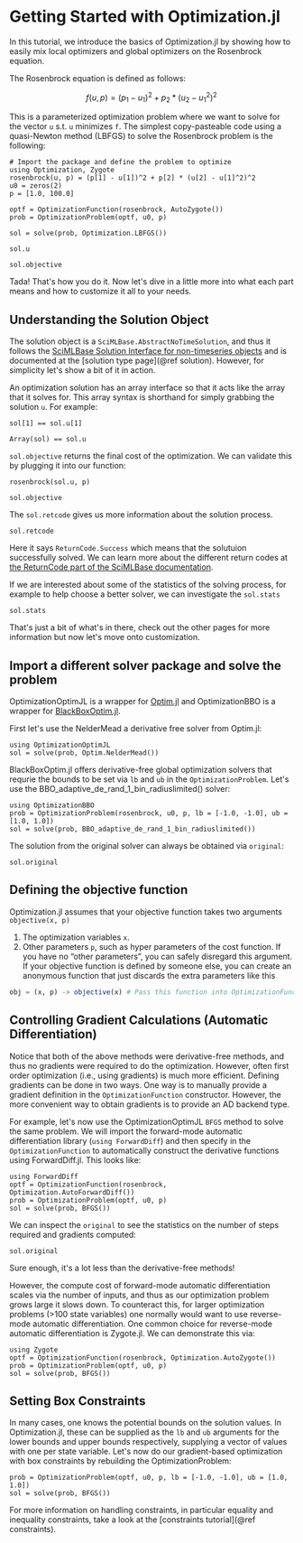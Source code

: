 # Getting Started with Optimization.jl

In this tutorial, we introduce the basics of Optimization.jl by showing
how to easily mix local optimizers and global optimizers on the Rosenbrock equation.

The Rosenbrock equation is defined as follows:

```math
f(u,p) = (p_1 - u_1)^2 + p_2 * ( u_2 - u_1^2)^2
```

This is a parameterized optimization problem where we want to solve for the vector `u` s.t. `u` minimizes `f`.
The simplest copy-pasteable code using a quasi-Newton method (LBFGS) to solve the Rosenbrock problem is the following:

```@example intro
# Import the package and define the problem to optimize
using Optimization, Zygote
rosenbrock(u, p) = (p[1] - u[1])^2 + p[2] * (u[2] - u[1]^2)^2
u0 = zeros(2)
p = [1.0, 100.0]

optf = OptimizationFunction(rosenbrock, AutoZygote())
prob = OptimizationProblem(optf, u0, p)

sol = solve(prob, Optimization.LBFGS())
```

```@example intro
sol.u
```

```@example intro
sol.objective
```

Tada! That's how you do it. Now let's dive in a little more into what each part means and how to customize it all to your needs.

## Understanding the Solution Object

The solution object is a `SciMLBase.AbstractNoTimeSolution`, and thus it follows the
[SciMLBase Solution Interface for non-timeseries objects](https://docs.sciml.ai/SciMLBase/stable/interfaces/Solutions/) and is documented at the [solution type page](@ref solution).
However, for simplicity let's show a bit of it in action.

An optimization solution has an array interface so that it acts like the array that it solves for. This array syntax is shorthand for simply grabbing the solution `u`. For example:

```@example intro
sol[1] == sol.u[1]
```

```@example intro
Array(sol) == sol.u
```

`sol.objective` returns the final cost of the optimization. We can validate this by plugging it into our function:

```@example intro
rosenbrock(sol.u, p)
```

```@example intro
sol.objective
```

The `sol.retcode` gives us more information about the solution process.

```@example intro
sol.retcode
```

Here it says `ReturnCode.Success` which means that the solutuion successfully solved. We can learn more about the different return codes at
[the ReturnCode part of the SciMLBase documentation](https://docs.sciml.ai/SciMLBase/stable/interfaces/Solutions/#retcodes).

If we are interested about some of the statistics of the solving process, for example to help choose a better solver, we can investigate the `sol.stats`

```@example intro
sol.stats
```

That's just a bit of what's in there, check out the other pages for more information but now let's move onto customization.

## Import a different solver package and solve the problem

OptimizationOptimJL is a wrapper for [Optim.jl](https://github.com/JuliaNLSolvers/Optim.jl) and OptimizationBBO is a wrapper for [BlackBoxOptim.jl](https://github.com/robertfeldt/BlackBoxOptim.jl).

First let's use the NelderMead a derivative free solver from Optim.jl:

```@example intro
using OptimizationOptimJL
sol = solve(prob, Optim.NelderMead())
```

BlackBoxOptim.jl offers derivative-free global optimization solvers that requrie the bounds to be set via `lb` and `ub` in the `OptimizationProblem`. Let's use the BBO_adaptive_de_rand_1_bin_radiuslimited() solver:

```@example intro
using OptimizationBBO
prob = OptimizationProblem(rosenbrock, u0, p, lb = [-1.0, -1.0], ub = [1.0, 1.0])
sol = solve(prob, BBO_adaptive_de_rand_1_bin_radiuslimited())
```

The solution from the original solver can always be obtained via `original`:

```@example intro
sol.original
```

## Defining the objective function

Optimization.jl assumes that your objective function takes two arguments `objective(x, p)`

 1. The optimization variables `x`.
 2. Other parameters `p`, such as hyper parameters of the cost function.
    If you have no “other parameters”, you can  safely disregard this argument. If your objective function is defined by someone else, you can create an anonymous function that just discards the extra parameters like this

```julia
obj = (x, p) -> objective(x) # Pass this function into OptimizationFunction
```

## Controlling Gradient Calculations (Automatic Differentiation)

Notice that both of the above methods were derivative-free methods, and thus no
gradients were required to do the optimization. However, often first order
optimization (i.e., using gradients) is much more efficient. Defining gradients
can be done in two ways. One way is to manually provide a gradient definition
in the `OptimizationFunction` constructor. However, the more convenient way
to obtain gradients is to provide an AD backend type.

For example, let's now use the OptimizationOptimJL `BFGS` method to solve the same
problem. We will import the forward-mode automatic differentiation library
(`using ForwardDiff`) and then specify in the `OptimizationFunction` to
automatically construct the derivative functions using ForwardDiff.jl. This
looks like:

```@example intro
using ForwardDiff
optf = OptimizationFunction(rosenbrock, Optimization.AutoForwardDiff())
prob = OptimizationProblem(optf, u0, p)
sol = solve(prob, BFGS())
```

We can inspect the `original` to see the statistics on the number of steps
required and gradients computed:

```@example intro
sol.original
```

Sure enough, it's a lot less than the derivative-free methods!

However, the compute cost of forward-mode automatic differentiation scales
via the number of inputs, and thus as our optimization problem grows large it
slows down. To counteract this, for larger optimization problems (>100 state
variables) one normally would want to use reverse-mode automatic differentiation.
One common choice for reverse-mode automatic differentiation is Zygote.jl.
We can demonstrate this via:

```@example intro
using Zygote
optf = OptimizationFunction(rosenbrock, Optimization.AutoZygote())
prob = OptimizationProblem(optf, u0, p)
sol = solve(prob, BFGS())
```

## Setting Box Constraints

In many cases, one knows the potential bounds on the solution values. In
Optimization.jl, these can be supplied as the `lb` and `ub` arguments for
the lower bounds and upper bounds respectively, supplying a vector of
values with one per state variable. Let's now do our gradient-based
optimization with box constraints by rebuilding the OptimizationProblem:

```@example intro
prob = OptimizationProblem(optf, u0, p, lb = [-1.0, -1.0], ub = [1.0, 1.0])
sol = solve(prob, BFGS())
```

For more information on handling constraints, in particular equality and
inequality constraints, take a look at the [constraints tutorial](@ref constraints).
